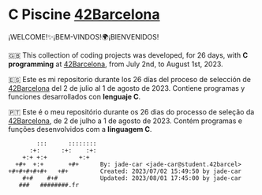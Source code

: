 # C Piscine [42Barcelona](https://www.42barcelona.com/es)

¡WELCOME!✨¡BEM-VINDOS!🌍¡BIENVENIDOS!

🇬🇧 This collection of coding projects was developed, for 26 days, with **C programming** at [42Barcelona](https://www.42barcelona.com/es), from July 2nd, to August 1st, 2023.

🇪🇸 Este es mi repositorio durante los 26 días del proceso de selección de [42Barcelona](https://www.42barcelona.com/es) del 2 de julio al 1 de agosto de 2023. Contiene programas y funciones desarrollados con **lenguaje C**.

🇵🇹 Este é o meu repositório durante os 26 dias do processo de seleção da [42Barcelona](https://www.42barcelona.com/es), de 2 de julho a 1 de agosto de 2023. Contém programas e funções desenvolvidos com a **linguagem C**.


            :::      ::::::::
	      :+:      :+:    :+:
  	    +:+ +:+         +:+
	  +#+  +:+       +#+      By: jade-car <jade-car@student.42barcel>
    +#+#+#+#+#+   +#+         Created: 2023/07/02 15:49:50 by jade-car
	    #+#    #+#            Updated: 2023/08/01 17:45:00 by jade-car
       ###   ########.fr
  
